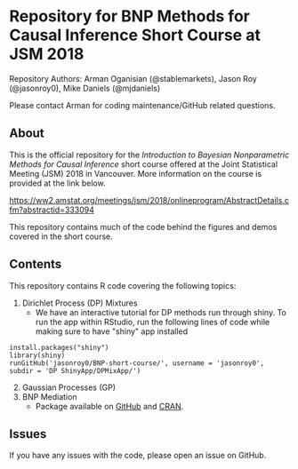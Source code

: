# Repository for BNP Methods for Causal Inference Short Course at JSM 2018
Repository Authors: Arman Oganisian (@stablemarkets), Jason Roy (@jasonroy0), Mike Daniels (@mjdaniels)

Please contact Arman for coding maintenance/GitHub related questions.

## About
This is the official repository for the *Introduction to Bayesian Nonparametric Methods for Causal Inference* short course offered at the Joint Statistical Meeting (JSM) 2018 in Vancouver. More information on the course is provided at the link below.

https://ww2.amstat.org/meetings/jsm/2018/onlineprogram/AbstractDetails.cfm?abstractid=333094

This repository contains much of the code behind the figures and demos covered in the short course.

## Contents
This repository contains R code covering the following topics:
1. Dirichlet Process (DP) Mixtures
    - We have an interactive tutorial for DP methods run through shiny. To run the app within RStudio, run the following lines of code while making sure to have "shiny" app installed

```
install.packages("shiny")
library(shiny)
runGitHub('jasonroy0/BNP-short-course/', username = 'jasonroy0', subdir = 'DP ShinyApp/DPMixApp/')
``` 
2. Gaussian Processes (GP)
3. BNP Mediation
    - Package available on [GitHub](https://github.com/lit777/BNPMediation) and [CRAN](https://cran.r-project.org/web/packages/BNPMediation/index.html).

## Issues
If you have any issues with the code, please open an issue on GitHub.
